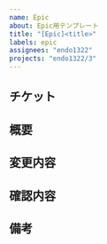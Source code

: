 ```yaml
---
name: Epic
about: Epic用テンプレート
title: "[Epic]<title>"
labels: epic
assignees: "endo1322"
projects: "endo1322/3"
---
```


## チケット

## 概要

## 変更内容

## 確認内容

## 備考

